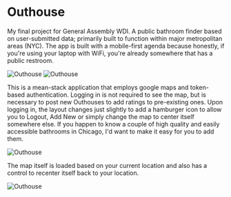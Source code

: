 # Outhouse

My final project for General Assembly WDI. A public bathroom finder based on user-submitted data; 
primarily built to function within major metropolitan areas (NYC). 
The app is built with a mobile-first agenda because honestly, if you're using your laptop with WiFi, you're already 
somewhere that has a public restroom. 

![Outhouse](http://imgur.com/4ucEwXE "Add New Screen") 
![Outhouse](http://imgur.com/qv6y4Qg "Add Rating Screen") 


This is a mean-stack application that employs google maps and token-based authentication. Logging in is not required to see 
the map, but is necessary to post new Outhouses to add ratings to pre-existing ones. Upon logging in, the layout changes just
slightly to add a hamburger icon to allow you to Logout, Add New or simply change the map to center itself somewhere else.
If you happen to know a couple of high quality and easily accessible bathrooms in Chicago, I'd want to make it easy for you to add them. 

![Outhouse](http://imgur.com/vQ4pdP3 "Logged Out Screen") 


The map itself is loaded based on your current location and also has a control to recenter itself back to your location.


![Outhouse](http://imgur.com/V6JbvEt "Zoomed Out View") 
